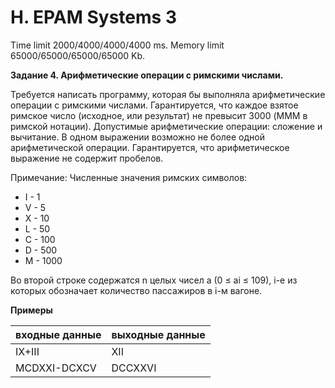 # H. EPAM Systems 3

Time limit 2000/4000/4000/4000 ms. Memory limit 65000/65000/65000/65000 Kb.

**Задание 4. Арифметические операции с римскими числами.**

Требуется написать программу, которая бы выполняла арифметические операции с римскими числами.
Гарантируется, что каждое взятое римское число (исходное, или результат) не превысит 3000 (MMM в римской нотации).
Допустимые арифметические операции: сложение и вычитание.
В одном выражении возможно не более одной арифметической операции.
Гарантируется, что арифметическое выражение не содержит пробелов.

Примечание: Численные значения римских символов:

- I - 1
- V - 5
- X - 10
- L - 50
- C - 100
- D - 500
- M - 1000

Во второй строке содержатся n целых чисел a (0 ≤ ai ≤ 109),
i-е из которых обозначает количество пассажиров в i-м вагоне.

**Примеры**

| входные данные | выходные данные |
| -------------- | --------------- |
| IX+III         | XII             |
| MCDXXI-DCXCV   | DCCXXVI         |
